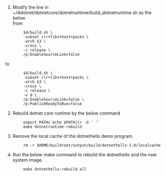 1. Modify the line in ~/4dotnet/dotnetcore/dotnetruntime/build_dotnetruntime.sh as the below   
from
~~~
        $4/build.sh \
        -subset clr+libs+host+packs \
        -arch $3 \
        -cross \
        -c release \
        /p:EnableSourceLink=false
~~~
to
~~~
        $4/build.sh \
        -subset clr+libs+host+packs \
        -arch $3 \
        -cross \
        -c release \
        -v d \
        /p:EnableSourceLink=false \
        /p:PublishReadyToRun=false
~~~   
2. Rebuild dotnet core runtime by the below command
~~~
        export PATH=`echo $PATH|tr -d ' '`
        make dotnetruntime-rebuild
~~~ 
3. Remove the local cache of the dotnethello demo program.
~~~
        rm -r $HOME/buildroot/output/build/dotnethello-1.0/localcache
~~~
4. Run the below make command to rebuild the dotnethello and the new system image. 
~~~
        make dotnethello-rebuild all
~~~